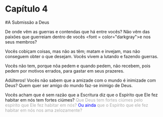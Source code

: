 # Capítulo 4

#A Submissão a Deus

De onde vêm as guerras e contendas que há entre vocês? Não vêm das paixões que guerreiam dentro de vocês <font = color="darkgray">e nos seus membros</font>?

Vocês cobiçam coisas, mas não as têm; matam e invejam, mas não conseguem obter o que desejam. Vocês vivem a lutando e fazendo guerras.

Vocês não tem, porque nõa pedem e quando pedem, não recebem, pois pedem por motivos errados, para gastar em seus prazeres.

Adúlteros! Vocês não sabem que a amizade com o mundo é inimizade com Deus? Quem quer ser amigo do mundo faz-se inimigo de Deus.

Vocês acham que é sem razão que a Escritura diz que o Espírito que Ele fez habitar em nós tem fortes ciúmes? <font color="darkgray">Que Deus tem fortes ciúmes pelo espírito que Ele fez habitar em nós?</font> <font color="blue">Ou ainda</font> <font color="darkgray">que o Espírito que ele fez habitar em nós nos ama zelozamente?</font>